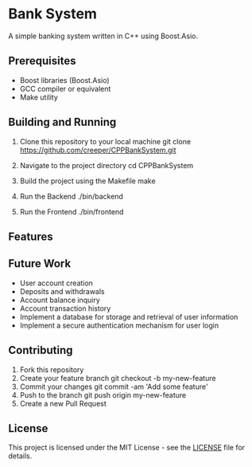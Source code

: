 # Bank System

A simple banking system written in C++ using Boost.Asio.

## Prerequisites

- Boost libraries (Boost.Asio)
- GCC compiler or equivalent
- Make utility

## Building and Running

1. Clone this repository to your local machine
   git clone https://github.com/creeper/CPPBankSystem.git

2. Navigate to the project directory
   cd CPPBankSystem

3. Build the project using the Makefile
   make

4. Run the Backend 
   ./bin/backend

5. Run the Frontend
  ./bin/frontend

## Features



## Future Work

- User account creation
- Deposits and withdrawals
- Account balance inquiry
- Account transaction history
- Implement a database for storage and retrieval of user information
- Implement a secure authentication mechanism for user login

## Contributing

1. Fork this repository
2. Create your feature branch
   git checkout -b my-new-feature
3. Commit your changes
   git commit -am 'Add some feature'
4. Push to the branch
   git push origin my-new-feature
5. Create a new Pull Request

## License

This project is licensed under the MIT License - see the [LICENSE](LICENSE) file for details.

